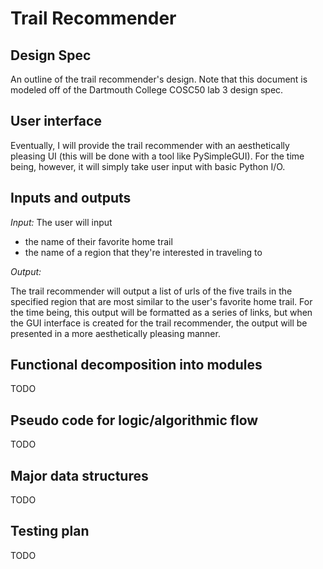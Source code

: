 # Trail Recommender
## Design Spec

An outline of the trail recommender's design. Note that this document is modeled off of the Dartmouth College COSC50 lab 3 design spec.

## User interface

Eventually, I will provide the trail recommender with an aesthetically pleasing UI (this will be done with a tool like PySimpleGUI). For the time being,
however, it will simply take user input with basic Python I/O.

## Inputs and outputs

*Input:* The user will input
 * the name of their favorite home trail
 * the name of a region that they're interested in traveling to

*Output:* 

  The trail recommender will output a list of urls of the five trails in the specified region that are most similar to the user's favorite home trail.
  For the time being, this output will be formatted as a series of links, but when the GUI interface is created for the trail recommender, the output will
  be presented in a more aesthetically pleasing manner.

## Functional decomposition into modules

TODO

## Pseudo code for logic/algorithmic flow

TODO

## Major data structures

TODO

## Testing plan

TODO
